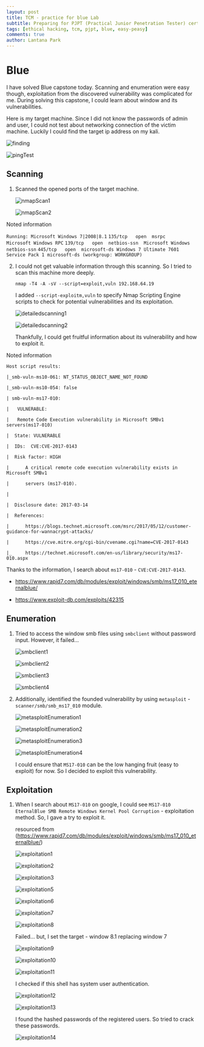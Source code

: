 ```yaml
---
layout: post
title: TCM - practice for blue Lab
subtitle: Preparing for PJPT (Practical Junior Penetration Tester) certification by walking through blue lab from HTB
tags: [ethical hacking, tcm, pjpt, blue, easy-peasy]
comments: true
author: Lantana Park
---
```


# Blue

I have solved Blue capstone today. Scanning and enumeration were easy though, exploitation from the discovered vulnerability was complicated for me. During solving this capstone, I could learn about window and its vulnerabilities.

Here is my target machine. Since I did not know the passwords of admin and user, I could not test about networking connection of the victim machine. Luckily I could find the target ip address on my kali.

![finding](../assets/img/blue/Screenshot%202024-07-04%20at%2009.20.47.png)

![pingTest](../assets/img/blue/Screenshot%202024-07-04%20at%2009.20.35.png)

## Scanning

1. Scanned the opened ports of the target machine.

   ![nmapScan1](../assets/img/blue/Screenshot%202024-07-04%20at%2021.19.40.png)

   ![nmapScan2](../assets/img/blue/Screenshot%202024-07-04%20at%2021.20.03.png)

Noted information

`Running: Microsoft Windows 7|2008|8.1`
`135/tcp   open  msrpc    	Microsoft Windows RPC`
`139/tcp   open  netbios-ssn  Microsoft Windows netbios-ssn`
`445/tcp   open  microsoft-ds Windows 7 Ultimate 7601 Service Pack 1 microsoft-ds (workgroup: WORKGROUP)`

2. I could not get valuable information through this scanning. So I tried to scan this machine more deeply.

   `nmap -T4 -A -sV --script=exploit,vuln 192.168.64.19`

   I added `--script-exploitm,vuln` to specify Nmap Scripting Engine scripts to check for potential vulnerabilities and its exploitation.

   ![detailedscanning1](../assets/img/blue/Screenshot%202024-07-04%20at%2021.50.48.png)

   ![detailedscanning2](../assets/img/blue/Screenshot%202024-07-04%20at%2021.50.57.png)

   Thankfully, I could get fruitful information about its vulnerability and how to exploit it.

Noted information

`Host script results:`

`|_smb-vuln-ms10-061: NT_STATUS_OBJECT_NAME_NOT_FOUND`

`|_smb-vuln-ms10-054: false`

`| smb-vuln-ms17-010:`

`|   VULNERABLE:`

`|   Remote Code Execution vulnerability in Microsoft SMBv1 servers(ms17-010)`

`| 	State: VULNERABLE`

`| 	IDs:  CVE:CVE-2017-0143`

`| 	Risk factor: HIGH`

`|   	A critical remote code execution vulnerability exists in Microsoft SMBv1`

`|    	servers (ms17-010).`

`|`

`| 	Disclosure date: 2017-03-14`

`| 	References:`

`|   	https://blogs.technet.microsoft.com/msrc/2017/05/12/customer-guidance-for-wannacrypt-attacks/`

`|   	https://cve.mitre.org/cgi-bin/cvename.cgi?name=CVE-2017-0143`

`|_  	https://technet.microsoft.com/en-us/library/security/ms17-010.aspx`

Thanks to the information, I search about `ms17-010` - `CVE:CVE-2017-0143`.

- https://www.rapid7.com/db/modules/exploit/windows/smb/ms17_010_eternalblue/

- https://www.exploit-db.com/exploits/42315

## Enumeration

1. Tried to access the window smb files using `smbclient` without password input. However, it failed...

   ![smbclient1](../assets/img/blue/Screenshot%202024-07-04%20at%2022.18.55.png)

   ![smbclient2](../assets/img/blue/Screenshot%202024-07-04%20at%2022.19.02.png)

   ![smbclient3](../assets/img/blue/Screenshot%202024-07-04%20at%2022.19.08.png)

   ![smbclient4](../assets/img/blue/Screenshot%202024-07-04%20at%2022.19.17.png)

2. Additionally, identified the founded vulnerability by using `metasploit` - `scanner/smb/smb_ms17_010` module.

   ![metasploitEnumeration1](../assets/img/blue/Screenshot%202024-07-04%20at%2022.27.07.png)

   ![metasploitEnumeration2](../assets/img/blue/Screenshot%202024-07-04%20at%2022.27.29.png)

   ![metasploitEnumeration3](../assets/img/blue/Screenshot%202024-07-04%20at%2022.27.42.png)

   ![metasploitEnumeration4](../assets/img/blue/Screenshot%202024-07-04%20at%2022.28.00.png)

   I could ensure that `MS17-010` can be the low hanging fruit (easy to exploit) for now. So I decided to exploit this vulnerability.

## Exploitation

1. When I search about `MS17-010` on google, I could see `MS17-010 EternalBlue SMB Remote Windows Kernel Pool Corruption` - exploitation method. So, I gave a try to exploit it.

   resourced from (https://www.rapid7.com/db/modules/exploit/windows/smb/ms17_010_eternalblue/)

   ![exploitation1](../assets/img/blue/Screenshot%202024-07-04%20at%2022.35.19.png)

   ![exploitation2](../assets/img/blue/Screenshot%202024-07-04%20at%2022.35.31.png)

   ![exploitation3](../assets/img/blue/Screenshot%202024-07-04%20at%2022.35.42.png)

   ![exploitation5](../assets/img/blue/Screenshot%202024-07-04%20at%2022.35.49.png)

   ![exploitation6](../assets/img/blue/Screenshot%202024-07-04%20at%2022.35.58.png)

   ![exploitation7](../assets/img/blue/Screenshot%202024-07-04%20at%2022.36.06.png)

   ![exploitation8](../assets/img/blue/Screenshot%202024-07-04%20at%2022.36.15.png)

   Failed... but, I set the target - window 8.1 replacing window 7

   ![exploitation9](../assets/img/blue/Screenshot%202024-07-04%20at%2022.36.35.png)

   ![exploitation10](../assets/img/blue/Screenshot%202024-07-04%20at%2022.36.46.png)

   ![exploitation11](../assets/img/blue/Screenshot%202024-07-04%20at%2022.37.01.png)

   I checked if this shell has system user authentication.

   ![exploitation12](../assets/img/blue/Screenshot%202024-07-04%20at%2022.37.57.png)

   ![exploitation13](../assets/img/blue/Screenshot%202024-07-04%20at%2022.38.22.png)

   I found the hashed passwords of the registered users. So tried to crack these passwords.

   ![exploitation14](../assets/img/blue/Screenshot%202024-07-04%20at%2022.39.24.png)
